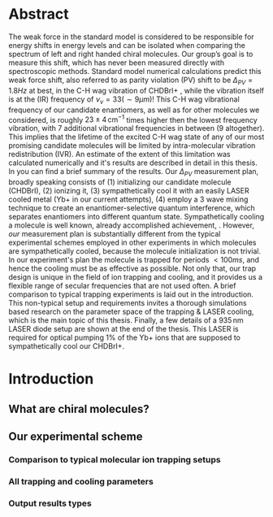 # Abstract
The weak force in the standard model is considered to be responsible for energy shifts in energy levels and can be isolated when comparing the spectrum of left and right handed chiral molecules. Our group’s goal is to measure this shift, which has never been measured directly with spectroscopic methods.
Standard model numerical calculations predict this weak force shift, also referred to as parity violation (PV) shift to be $\Delta_{PV} = 1.8Hz$ at best, in the C-H wag vibration of CHDBrI+ <!-- Cite-->, while the vibration itself is at the (IR) frequency of $\nu_v = 33 (\sim 9 \mu m)$! This C-H wag vibrational frequency of our candidate enantiomers, as well as for other molecules we considered, is roughly $23\pm 4 \,\mathrm{cm^{-1}}$ times higher then the lowest frequency vibration, with 7 additional vibrational frequencies in between (9 altogether). This implies that the lifetime of the excited C-H wag state of any of our most promising candidate molecules will be limited by intra-molecular vibration redistribution (IVR). An estimate of the extent of this limitation was calculated numerically and it's results are described in detail in this thesis. In <!-- cite https://doi.org/10.1063/5.0163641--> you can find a brief summary of the results.
Our $\Delta_{PV}$ measurement plan, broadly speaking consists of (1) initializing our candidate molecule (CHDBrI), (2) ionizing it, (3) sympathetically cool it with an easily LASER cooled metal (Yb+ in our current attempts), (4) employ a 3 wave mixing technique to create an enantiomer-selective quantum interference, which separates enantiomers into different quantum state. <!-- Cite Itay's thesis, or our group's articles, an article about sympathetic cooling--> Sympathetically cooling a molecule is well known, already accomplished achievement, <!-- Cite a few examples -->. However, _our_ measurement plan is substantially different from the typical experimental schemes employed in other experiments in which molecules are sympathetically cooled, because the molecule initialization is not trivial. In our experiment's plan the molecule is trapped for periods $<100ms$, and hence the cooling must be as effective as possible. Not only that, our trap design is unique in the field of ion trapping and cooling, and it provides us a flexible range of secular frequencies that are not used often. A brief comparison to typical trapping experiments is laid out in the introduction. <!--hyperlink--> This non-typical setup and requirements invites a thorough simulations based research on the parameter space of the trapping & LASER cooling, which is the main topic of this thesis.
Finally, a few details of a $935\,\mathrm{nm}$ LASER diode setup are shown at the end of the thesis. This LASER is required for optical pumping 1% of the Yb+ ions that are supposed to sympathetically cool our CHDBrI+.
# Introduction
## What are chiral molecules?
<!-- Slightly copy from Itay Erez's thesis? Or simply cite it? -->
<!-- Explain in more detail about our candidates and from there talk about IVR -->
## Our experimental scheme
<!-- Explain about our the general scheme, or cite something? -->
<!-- Explain about our ion trap in details, especially details relevant to the velocity / kinetic energy resolution required and hence the maximal temperatures required.-->
### Comparison to typical molecular ion trapping setups
### All trapping and cooling parameters
<!-- Mention the challenge of initializing the system in a thermodynamic stable condition -->
### Output results types
<!-- What kind of scalar results from the measurements are of interest to us? T_final, T_middle etc, mention also the cloud sizes -->
<!--stackedit_data:
eyJoaXN0b3J5IjpbMzQyOTAxNTM5LC05Njc0MzU2ODEsLTE1OT
gyMjMsMTE3NzY4MTc4LC00NDYzMTU1NjcsMTEzNjg5NzkyNywy
NDg4MzUyMjksLTU1MDMyNTQxMywtMTEyNjMzOTk5NCwxMDA1Nz
g2Nzc4LC0xMzQ3MTA3MDU3LC02MDQwNjMwMSwtMzY4NjYwODg3
LC0xMjYxMjMwMDM3LDU0MTUwNTQ4MCwxNzY0NzQ1OTM5LDExMz
YzMzA5NDQsLTE5NjMxNzgwNCw3NTgwNzc2NzUsLTE4NTUyMzM5
OTJdfQ==
-->